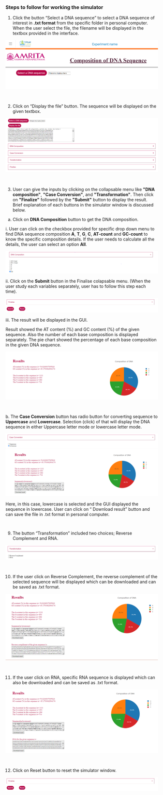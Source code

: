 ### Steps to follow for working the simulator

1.	Click the button “Select a DNA sequence” to select a DNA sequence of interest in **.txt format** from the specific folder in personal computer. When the user select the file, the filename will be displayed in the textbox provided in the interface. 

<center><img src="images/2.png" title="" /></center>

&nbsp; 

2.	Click on “Display the file” button. The sequence will be displayed on the given textbox.

<center><img src="images/3.png" title="" /></center>

&nbsp; 

3.	User can give the inputs by clicking on the collapsable menu like **"DNA composition"**, **"Case Conversion"**, and **"Transformation"**. Then click on **"Finalize"** followed by the **"Submit"** button to display the result. Brief explanation of each buttons in the simulator window is discussed below.

&nbsp; 
 a. Click on **DNA Composition** button to get the DNA composition.

   i. User can click on the checkbox provided for specific drop down menu to find DNA sequence composition **A**, **T**, **G**, **C**, **AT-count** and **GC-count** to know the specific composition details. If the user needs to calculate all the details, the user can select an option **All**. 

<center><img src="images/4.png" title="" /></center>

    
   ii. Click on the **Submit** button in the Finalise colapsable menu. (When the user study each variables separately, user has to follow this step each time).

<center><img src="images/5.png" title="" /></center>



  iii. The result will be displayed in the GUI. 
 
  Result showed the AT content (%) and GC content (%) of the given sequence. Also the number of each base composition is displayed separately. The pie chart showed the percentage of each base composition in the given DNA sequence.

<center><img src="images/6.png" title="" /></center>

&nbsp; 

b. The **Case Conversion** button has radio button for converting sequence to **Uppercase** and **Lowercase**. Selection (click) of that will display the DNA sequence in either Uppercase letter mode or lowercase letter mode.
 

<center><img src="images/7.png" title="" /></center>

<center><img src="images/8.png" title="" /></center>
 
Here, in this case, lowercase is selected and the GUI displayed the sequence in lowercase. User can click on “ Download result” button and can save the file in .txt format in personal computer.

&nbsp; 

9.	The button “Transformation” included two choices; Reverse Complement and RNA. 
 
<center><img src="images/9.png" title="" /></center>

&nbsp; 

10.	If the user click on Reverse Complement, the reverse complement of the selected sequence will be displayed which can be downloaded and can be saved as .txt format.

<center><img src="images/10.png" title="" /></center>

&nbsp; 
 
11.	If the user click on RNA, specific RNA sequence is displayed which can also be downloaded and can be saved as .txt format.

<center><img src="images/11.png" title="" /></center>

&nbsp; 

12.	Click on Reset button to reset the simulator window. 

<center><img src="images/12.png" title="" /></center>
